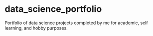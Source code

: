 # data_science_portfolio
Portfolio of data science projects completed by me for academic, self learning, and hobby purposes.

